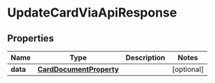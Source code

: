 

# UpdateCardViaApiResponse


## Properties

| Name | Type | Description | Notes |
|------------ | ------------- | ------------- | -------------|
|**data** | [**CardDocumentProperty**](CardDocumentProperty.md) |  |  [optional] |



